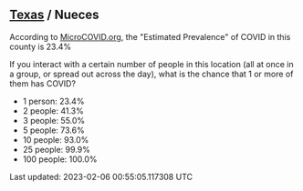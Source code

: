 
## [Texas](/united-states/texas) / Nueces

According to [MicroCOVID.org](http://microcovid.org),
the "Estimated Prevalence" of COVID in this county is 23.4%

If you interact with a certain number of people in this location
(all at once in a group, or spread out across the day), what is the chance that
1 or more of them has COVID?

- 1 person: 23.4%
- 2 people: 41.3%
- 3 people: 55.0%
- 5 people: 73.6%
- 10 people: 93.0%
- 25 people: 99.9%
- 100 people: 100.0%

Last updated: 2023-02-06 00:55:05.117308 UTC
